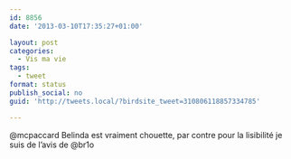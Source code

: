```yaml
---
id: 8856
date: '2013-03-10T17:35:27+01:00'

layout: post
categories:
  - Vis ma vie
tags:
  - tweet
format: status
publish_social: no
guid: 'http://tweets.local/?birdsite_tweet=310806118857334785'

---
```


@mcpaccard Belinda est vraiment chouette, par contre pour la lisibilité je suis de l’avis de @br1o
